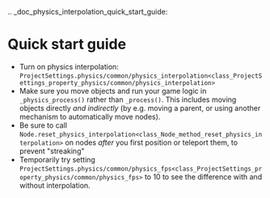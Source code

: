 .. _doc_physics_interpolation_quick_start_guide:

Quick start guide
=================

- Turn on physics interpolation: `ProjectSettings.physics/common/physics_interpolation<class_ProjectSettings_property_physics/common/physics_interpolation>`
- Make sure you move objects and run your game logic in `_physics_process()` rather than `_process()`. This includes moving objects directly *and indirectly* (by e.g. moving a parent, or using another mechanism to automatically move nodes).
- Be sure to call `Node.reset_physics_interpolation<class_Node_method_reset_physics_interpolation>` on nodes *after* you first position or teleport them, to prevent "streaking"
- Temporarily try setting `ProjectSettings.physics/common/physics_fps<class_ProjectSettings_property_physics/common/physics_fps>` to 10 to see the difference with and without interpolation.
